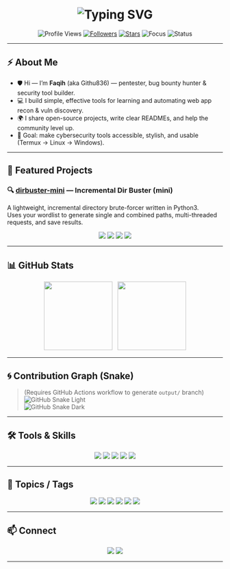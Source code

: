 <!-- Typing Animation -->
<h1 align="center">
  <img src="https://readme-typing-svg.herokuapp.com?font=Fira+Code&weight=700&size=30&duration=3000&pause=1000&color=00FF6A&center=true&vCenter=true&width=820&lines=Hey%2C+I'm+Faqih;Pentester+%7C+Bug+Bounty+Hunter;Open+Source+Security+Tools;Welcome+to+my+GitHub!+🚀" alt="Typing SVG" />
</h1>

<p align="center">
  <img src="https://komarev.com/ghpvc/?username=Githu836&color=blue&style=flat-square&label=Profile+Views" alt="Profile Views" />
  <a href="https://github.com/Githu836?tab=followers"><img src="https://img.shields.io/github/followers/Githu836?label=Followers&style=flat-square&color=green" alt="Followers" /></a>
  <a href="https://github.com/Githu836?tab=repositories"><img src="https://img.shields.io/github/stars/Githu836?affiliations=OWNER%2CCOLLABORATOR&style=flat-square&color=yellow" alt="Stars" /></a>
  <img src="https://img.shields.io/badge/Focus-Infosec%20%7C%20Pentest-red?style=flat-square" alt="Focus" />
  <img src="https://img.shields.io/badge/Status-Active-brightgreen?style=flat-square" alt="Status" />
</p>

---

## ⚡ About Me
- 🛡️ Hi — I’m **Faqih** (aka Githu836) — pentester, bug bounty hunter & security tool builder.  
- 💻 I build simple, effective tools for learning and automating web app recon & vuln discovery.  
- 🌍 I share open-source projects, write clear READMEs, and help the community level up.  
- 🎯 Goal: make cybersecurity tools accessible, stylish, and usable (Termux → Linux → Windows).

---

## 🚀 Featured Projects
### 🔍 [dirbuster-mini](https://github.com/Githu836/dirbuster-mini) — Incremental Dir Buster (mini)
A lightweight, incremental directory brute-forcer written in Python3.  
Uses your wordlist to generate single and combined paths, multi-threaded requests, and save results.

<p align="center">
  <img src="https://img.shields.io/badge/Python-3.x-blue.svg" />
  <img src="https://img.shields.io/badge/Platform-Android%20|%20Linux%20|%20Windows-lightgrey.svg" />
  <img src="https://img.shields.io/badge/License-MIT-green.svg" />
  <img src="https://img.shields.io/badge/Status-1.0-orange.svg" />
</p>

---

## 📊 GitHub Stats
<p align="center">
  <img src="https://github-readme-stats.vercel.app/api?username=Githu836&show_icons=true&theme=tokyonight&count_private=true" height="160" />
  &nbsp;
  <img src="https://github-readme-stats.vercel.app/api/top-langs/?username=Githu836&layout=compact&theme=tokyonight" height="160" />
</p>

---

## 🌀 Contribution Graph (Snake)
> (Requires GitHub Actions workflow to generate `output/` branch)  
![GitHub Snake Light](https://raw.githubusercontent.com/Githu836/Githu836/output/github-contribution-grid-snake.svg#gh-light-mode-only)  
![GitHub Snake Dark](https://raw.githubusercontent.com/Githu836/Githu836/output/github-contribution-grid-snake-dark.svg#gh-dark-mode-only)

---

## 🛠️ Tools & Skills
<p align="center">
  <img src="https://img.shields.io/badge/Linux-Kali-blue?style=for-the-badge&logo=linux" />
  <img src="https://img.shields.io/badge/Android-Termux-green?style=for-the-badge&logo=android" />
  <img src="https://img.shields.io/badge/Windows-Pentest-lightblue?style=for-the-badge&logo=windows" />
  <img src="https://img.shields.io/badge/Python-Scripting-yellow?style=for-the-badge&logo=python" />
  <img src="https://img.shields.io/badge/Git-GitHub-black?style=for-the-badge&logo=git" />
</p>

---

## 📎 Topics / Tags
<p align="center">
  <img src="https://img.shields.io/badge/pentest-red?style=for-the-badge" />
  <img src="https://img.shields.io/badge/scanner-blue?style=for-the-badge" />
  <img src="https://img.shields.io/badge/vulnerability-orange?style=for-the-badge" />
  <img src="https://img.shields.io/badge/bugbounty-yellow?style=for-the-badge" />
  <img src="https://img.shields.io/badge/infosec-purple?style=for-the-badge" />
  <img src="https://img.shields.io/badge/security-green?style=for-the-badge" />
</p>

---

## 📫 Connect
<p align="center">
  <a href="https://github.com/Githu836"><img src="https://img.shields.io/badge/GitHub-Faqih-black?style=for-the-badge&logo=github" /></a>
  <a href="mailto:ff1118641@gmail.com"><img src="https://img.shields.io/badge/Email-Contact-blue?style=for-the-badge&logo=gmail" /></a>
</p>

---
